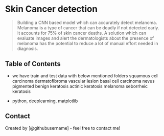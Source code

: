 # Skin Cancer detection
> Building a CNN based model which can accurately detect melanoma. Melanoma is a type of cancer that can be deadly if not detected early. It accounts for 75% of skin cancer deaths. A solution which can evaluate images and alert the dermatologists about the presence of melanoma has the potential to reduce a lot of manual effort needed in diagnosis.


## Table of Contents
* we have train and test data with below mentioned folders 
		squamous cell carcinoma
		dermatofibroma
		vascular lesion
		basal cell carcinoma
		nevus
		pigmented benign keratosis
		actinic keratosis
		melanoma
		seborrheic keratosis	
		
* python, deeplearning, matplotlib


## Contact
Created by [@githubusername] - feel free to contact me!


<!-- Optional -->
<!-- ## License -->
<!-- This project is open source and available under the [... License](). -->

<!-- You don't have to include all sections - just the one's relevant to your project -->